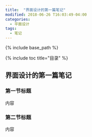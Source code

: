 ```yaml
---
title:  "界面设计的第一篇笔记"
modified: 2018-06-26 T16:03:49-04:00
categories: 
  - 平面设计
tags:
  - 笔记 
---
```

 
{% include base_path %}
 
{% include toc title="目录" %}

 
  
## 界面设计的第一篇笔记
 
### 第一节标题
 
内容
 
### 第二节标题

内容
